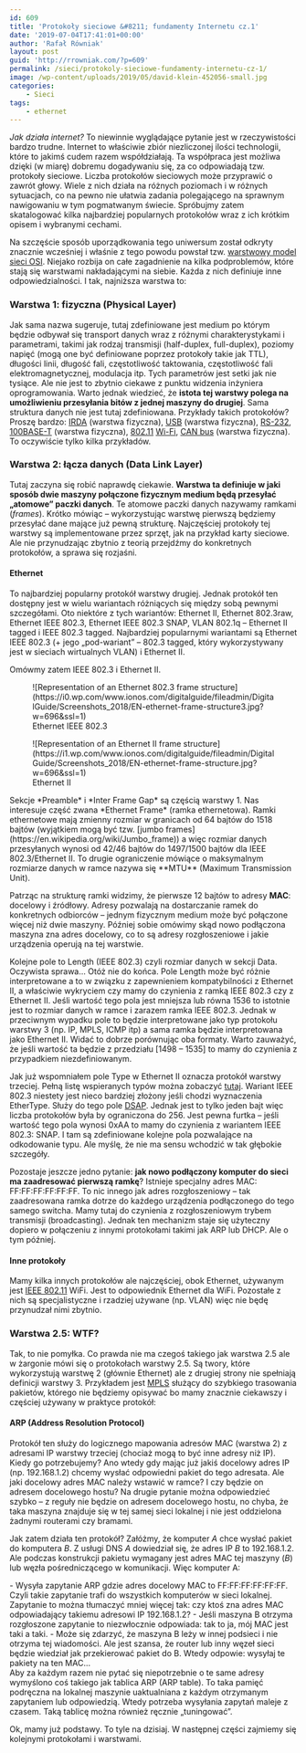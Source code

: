 ```yaml
---
id: 609
title: 'Protokoły sieciowe &#8211; fundamenty Internetu cz.1'
date: '2019-07-04T17:41:01+00:00'
author: 'Rafał Równiak'
layout: post
guid: 'http://rrowniak.com/?p=609'
permalink: /sieci/protokoly-sieciowe-fundamenty-internetu-cz-1/
image: /wp-content/uploads/2019/05/david-klein-452056-small.jpg
categories:
    - Sieci
tags:
    - ethernet
---
```


*Jak działa internet?* To niewinnie wyglądające pytanie jest w rzeczywistości bardzo trudne. Internet to właściwie zbiór niezliczonej ilości technologii, które to jakimś cudem razem współdziałają. Ta współpraca jest możliwa dzięki (w miarę) dobremu dogadywaniu się, za co odpowiadają tzw. protokoły sieciowe. Liczba protokołów sieciowych może przyprawić o zawrót głowy. Wiele z nich działa na różnych poziomach i w różnych sytuacjach, co na pewno nie ułatwia zadania polegającego na sprawnym nawigowaniu w tym pogmatwanym świecie. Spróbujmy zatem skatalogować kilka najbardziej popularnych protokołów wraz z ich krótkim opisem i wybranymi cechami.

 Na szczęście sposób uporządkowania tego uniwersum został odkryty znacznie wcześniej i właśnie z tego powodu powstał tzw. [warstwowy model sieci OSI](https://pl.wikipedia.org/wiki/Model_OSI). Niejako rozbija on całe zagadnienie na kilka podproblemów, które stają się warstwami nakładającymi na siebie. Każda z nich definiuje inne odpowiedzialności. I tak, najniższa warstwa to:

### Warstwa 1: fizyczna (Physical Layer)

Jak sama nazwa sugeruje, tutaj zdefiniowane jest medium po którym będzie odbywał się transport danych wraz z różnymi charakterystykami i parametrami, takimi jak rodzaj transmisji (half-duplex, full-duplex), poziomy napięć (mogą one być definiowane poprzez protokoły takie jak TTL), długości linii, długość fali, częstotliwość taktowania, częstotliwość fali elektromagnetycznej, modulacja itp. Tych parametrów jest setki jak nie tysiące. Ale nie jest to zbytnio ciekawe z punktu widzenia inżyniera oprogramowania. Warto jednak wiedzieć, że **istota tej warstwy polega na umożliwieniu przesyłania bitów z jednej maszyny do drugiej**. Sama struktura danych nie jest tutaj zdefiniowana. Przykłady takich protokołów? Proszę bardzo: [IRDA](https://en.wikipedia.org/wiki/Infrared_Data_Association) (warstwa fizyczna), [USB](https://en.wikipedia.org/wiki/USB) (warstwa fizyczna), [RS-232](https://en.wikipedia.org/wiki/RS-232), [100BASE-T](https://en.wikipedia.org/wiki/100BASE-T) (warstwa fizyczna), [802.11](https://en.wikipedia.org/wiki/802.11) [Wi-Fi](https://en.wikipedia.org/wiki/Wi-Fi), [CAN bus](https://en.wikipedia.org/wiki/CAN_bus) (warstwa fizyczna). To oczywiście tylko kilka przykładów.

### Warstwa 2: łącza danych (Data Link Layer)

Tutaj zaczyna się robić naprawdę ciekawie. **Warstwa ta definiuje w jaki sposób dwie maszyny połączone fizycznym medium będą przesyłać „atomowe” paczki danych**. Te atomowe paczki danych nazywamy ramkami (*frames*). Krótko mówiąc – wykorzystując warstwę pierwszą będziemy przesyłać dane mające już pewną strukturę. Najczęściej protokoły tej warstwy są implementowane przez sprzęt, jak na przykład karty sieciowe. Ale nie przynudzając zbytnio z teorią przejdźmy do konkretnych protokołów, a sprawa się rozjaśni.

#### Ethernet

To najbardziej popularny protokół warstwy drugiej. Jednak protokół ten dostępny jest w wielu wariantach różniących się między sobą pewnymi szczegółami. Oto niektóre z tych wariantów: Ethernet II, Ethernet 802.3raw, Ethernet IEEE 802.3, Ethernet IEEE 802.3 SNAP, VLAN 802.1q – Ethernet II tagged i IEEE 802.3 tagged. Najbardziej popularnymi wariantami są Ethernet IEEE 802.3 (+ jego „pod-wariant” – 802.3 tagged, który wykorzystywany jest w sieciach wirtualnych VLAN) i Ethernet II.

Omówmy zatem IEEE 802.3 i Ethernet II.

<figure class="wp-block-image">![Representation of an Ethernet 802.3 frame structure](https://i0.wp.com/www.ionos.com/digitalguide/fileadmin/DigitalGuide/Screenshots_2018/EN-ethernet-frame-structure3.jpg?w=696&ssl=1)<figcaption>Ethernet IEEE 802.3</figcaption></figure><figure class="wp-block-image">![Representation of an Ethernet II frame structure](https://i1.wp.com/www.ionos.com/digitalguide/fileadmin/DigitalGuide/Screenshots_2018/EN-ethernet-frame-structure.jpg?w=696&ssl=1)<figcaption>Ethernet II</figcaption></figure>Sekcje *Preamble* i *Inter Frame Gap* są częścią warstwy 1. Nas interesuje część zwana *Ethernet Frame* (ramka ethernetowa). Ramki ethernetowe mają zmienny rozmiar w granicach od 64 bajtów do 1518 bajtów (wyjątkiem mogą być tzw. [jumbo frames](https://en.wikipedia.org/wiki/Jumbo_frame)) a więc rozmiar danych przesyłanych wynosi od 42/46 bajtów do 1497/1500 bajtów dla IEEE 802.3/Ethernet II. To drugie ograniczenie mówiące o maksymalnym rozmiarze danych w ramce nazywa się **MTU** (Maximum Transmission Unit).

Patrząc na strukturę ramki widzimy, że pierwsze 12 bajtów to adresy **MAC**: docelowy i źródłowy. Adresy pozwalają na dostarczanie ramek do konkretnych odbiorców – jednym fizycznym medium może być połączone więcej niż dwie maszyny. Później sobie omówimy skąd nowo podłączona maszyna zna adres docelowy, co to są adresy rozgłoszeniowe i jakie urządzenia operują na tej warstwie.

Kolejne pole to Length (IEEE 802.3) czyli rozmiar danych w sekcji Data. Oczywista sprawa… Otóż nie do końca. Pole Length może być różnie interpretowane a to w związku z zapewnieniem kompatybilności z Ethernet II, a właściwie wykryciem czy mamy do czynienia z ramką IEEE 802.3 czy z Ethernet II. Jeśli wartość tego pola jest mniejsza lub równa 1536 to istotnie jest to rozmiar danych w ramce i zarazem ramka IEEE 802.3. Jednak w przeciwnym wypadku pole to będzie interpretowane jako typ protokołu warstwy 3 (np. IP, MPLS, ICMP itp) a sama ramka będzie interpretowana jako Ethernet II. Widać to dobrze porównując oba formaty. Warto zauważyć, że jeśli wartość ta będzie z przedziału \[1498 – 1535\] to mamy do czynienia z przypadkiem niezdefiniowanym.

Jak już wspomniałem pole Type w Ethernet II oznacza protokół warstwy trzeciej. Pełną listę wspieranych typów można zobaczyć [tutaj](https://en.wikipedia.org/wiki/EtherType). Wariant IEEE 802.3 niestety jest nieco bardziej złożony jeśli chodzi wyznaczenia EtherType. Służy do tego pole [DSAP](https://www.savvius.com/networking-glossary/reference_overview/sap_numbers/). Jednak jest to tylko jeden bajt więc liczba protokołów była by ograniczona do 256. Jest pewna furtka – jeśli wartość tego pola wynosi 0xAA to mamy do czynienia z wariantem IEEE 802.3: SNAP. I tam są zdefiniowane kolejne pola pozwalające na odkodowanie typu. Ale myślę, że nie ma sensu wchodzić w tak głębokie szczegóły.

Pozostaje jeszcze jedno pytanie: **jak nowo podłączony komputer do sieci ma zaadresować pierwszą ramkę**? Istnieje specjalny adres MAC: FF:FF:FF:FF:FF:FF. To nic innego jak adres rozgłoszeniowy – tak zaadresowana ramka dotrze do każdego urządzenia podłączonego do tego samego switcha. Mamy tutaj do czynienia z rozgłoszeniowym trybem transmisji (broadcasting). Jednak ten mechanizm staje się użyteczny dopiero w połączeniu z innymi protokołami takimi jak ARP lub DHCP. Ale o tym później.

#### Inne protokoły

Mamy kilka innych protokołów ale najczęściej, obok Ethernet, używanym jest [IEEE 802.11](https://en.wikipedia.org/wiki/IEEE_802.11) WiFi. Jest to odpowiednik Ethernet dla WiFi. Pozostałe z nich są specjalistyczne i rzadziej używane (np. VLAN) więc nie będę przynudzał nimi zbytnio.

### Warstwa 2.5: WTF?

Tak, to nie pomyłka. Co prawda nie ma czegoś takiego jak warstwa 2.5 ale w żargonie mówi się o protokołach warstwy 2.5. Są twory, które wykorzystują warstwę 2 (głównie Ethernet) ale z drugiej strony nie spełniają definicji warstwy 3. Przykładem jest [MPLS](https://en.wikipedia.org/wiki/Multiprotocol_Label_Switching) służący do szybkiego trasowania pakietów, którego nie będziemy opisywać bo mamy znacznie ciekawszy i częściej używany w praktyce protokół:

#### ARP (**Address Resolution Protocol**)

Protokół ten służy do logicznego mapowania adresów MAC (warstwa 2) z adresami IP warstwy trzeciej (chociaż mogą to być inne adresy niż IP). Kiedy go potrzebujemy? Ano wtedy gdy mając już jakiś docelowy adres IP (np. 192.168.1.2) chcemy wysłać odpowiedni pakiet do tego adresata. Ale jaki docelowy adres MAC należy wstawić w ramce? I czy będzie on adresem docelowego hostu? Na drugie pytanie można odpowiedzieć szybko – z reguły nie będzie on adresem docelowego hostu, no chyba, że taka maszyna znajduje się w tej samej sieci lokalnej i nie jest oddzielona żadnymi routerami czy bramami.

Jak zatem działa ten protokół? Załóżmy, że komputer *A* chce wysłać pakiet do komputera *B*. Z usługi DNS *A* dowiedział się, że adres IP *B* to 192.168.1.2. Ale podczas konstrukcji pakietu wymagany jest adres MAC tej maszyny (*B*) lub węzła pośredniczącego w komunikacji. Więc komputer A:

<div class="wp-block-advgb-list">- Wysyła zapytanie ARP gdzie adres docelowy MAC to FF:FF:FF:FF:FF:FF. Czyli takie zapytanie trafi do wszystkich komputerów w sieci lokalnej. Zapytanie to można tłumaczyć mniej więcej tak: czy ktoś zna adres MAC odpowiadający takiemu adresowi IP 192.168.1.2?
- Jeśli maszyna B otrzyma rozgłoszone zapytanie to niezwłocznie odpowiada: tak to ja, mój MAC jest taki a taki.
- Może się zdarzyć, że maszyna B leży w innej podsieci i nie otrzyma tej wiadomości. Ale jest szansa, że router lub inny węzeł sieci będzie wiedział jak przekierować pakiet do B. Wtedy odpowie: wysyłaj te pakiety na ten MAC…

</div>Aby za każdym razem nie pytać się niepotrzebnie o te same adresy wymyślono coś takiego jak tablica ARP (ARP table). To taka pamięć podręczna na lokalnej maszynie uaktualniana z każdym otrzymanym zapytaniem lub odpowiedzią. Wtedy potrzeba wysyłania zapytań maleje z czasem. Taką tablicę można również ręcznie „tuningować”.

Ok, mamy już podstawy. To tyle na dzisiaj. W następnej części zajmiemy się kolejnymi protokołami i warstwami.